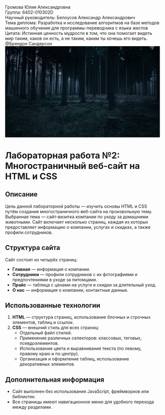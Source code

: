 Громова Юлия Александровна  
Группа: 6402-010302D  
Научный руководитель: Белоусов Александр Александрович  
Тема диплома: Разработка и исследование алгоритмов на базе методов машинного обучения для программы-переводчика с языка жестов  
Цитата: Истинная ценность мудрости в том, что она помогает видеть мир таким, каков он есть, а не таким, каким ты хочешь его видеть. @Брендон Сандерсон  
![Image](https://github.com/JuliaGromova/web6402gromovaya/raw/main/Forest.jpg)


# Лабораторная работа №2: Многостраничный веб-сайт на HTML и CSS

## Описание
Цель данной лабораторной работы — изучить основы HTML и CSS путём создания многостраничного веб-сайта на произвольную тему. Выбранная тема — сайт-визитка компании по уходу за домашними животными. Сайт включает несколько страниц, каждая из которых предоставляет информацию о компании, услугах и скидках, а также профили сотрудников.

## Структура сайта
Сайт состоит из четырёх страниц:
- **Главная** — информация о компании.
- **Сотрудники** — профили сотрудников с их фотографиями и предпочтениями в уходе за питомцами.
- **Прайс** — таблица с ценами на услуги и скидки за длительный уход.
- **О нас** — информация о компании, контактные данные.

## Использованные технологии
1. **HTML** — структура страниц, использование блочных и строчных элементов, таблиц и ссылок.
2. **CSS** — внешний стиль для всех страниц:
   - Отдельный файл стилей.
   - Применение различных селекторов: классовых, теговых, псевдоэлементов.
   - Использование цвета и выравнивания текста (по левому, правому краю и по центру).
   - Организация и оформление таблиц, использование декоративных элементов.

## Дополнительная информация
- Сайт выполнен без использования JavaScript, фреймворков или библиотек.
- Все страницы имеют навигационное меню для удобного перехода между разделами.